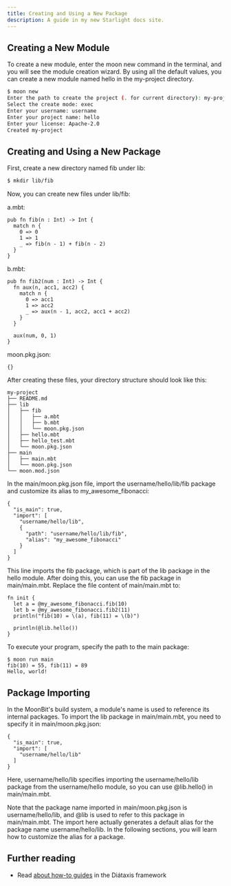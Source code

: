 ```yaml
---
title: Creating and Using a New Package
description: A guide in my new Starlight docs site.
---
```


## Creating a New Module
To create a new module, enter the moon new command in the terminal, and you will see the module creation wizard. By using all the default values, you can create a new module named hello in the my-project directory.

```sh
$ moon new
Enter the path to create the project (. for current directory): my-project
Select the create mode: exec
Enter your username: username
Enter your project name: hello
Enter your license: Apache-2.0
Created my-project
```

## Creating and Using a New Package

First, create a new directory named fib under lib:

```sh
$ mkdir lib/fib
```

Now, you can create new files under lib/fib:

a.mbt:

```
pub fn fib(n : Int) -> Int {
  match n {
    0 => 0
    1 => 1
    _ => fib(n - 1) + fib(n - 2)
  }
}
```

b.mbt:

```
pub fn fib2(num : Int) -> Int {
  fn aux(n, acc1, acc2) {
    match n {
      0 => acc1
      1 => acc2
      _ => aux(n - 1, acc2, acc1 + acc2)
    }
  }

  aux(num, 0, 1)
}
```

moon.pkg.json:

```
{}
```

After creating these files, your directory structure should look like this:

```
my-project
├── README.md
├── lib
│   ├── fib
│   │   ├── a.mbt
│   │   ├── b.mbt
│   │   └── moon.pkg.json
│   ├── hello.mbt
│   ├── hello_test.mbt
│   └── moon.pkg.json
├── main
│   ├── main.mbt
│   └── moon.pkg.json
└── moon.mod.json
```

In the main/moon.pkg.json file, import the username/hello/lib/fib package and customize its alias to my_awesome_fibonacci:

```
{
  "is_main": true,
  "import": [
    "username/hello/lib",
    {
      "path": "username/hello/lib/fib",
      "alias": "my_awesome_fibonacci"
    }
  ]
}
```

This line imports the fib package, which is part of the lib package in the hello module. After doing this, you can use the fib package in main/main.mbt. Replace the file content of main/main.mbt to:

```
fn init {
  let a = @my_awesome_fibonacci.fib(10)
  let b = @my_awesome_fibonacci.fib2(11)
  println("fib(10) = \(a), fib(11) = \(b)")

  println(@lib.hello())
}
```

To execute your program, specify the path to the main package:

```
$ moon run main
fib(10) = 55, fib(11) = 89
Hello, world!
```

## Package Importing
In the MoonBit's build system, a module's name is used to reference its internal packages. To import the lib package in main/main.mbt, you need to specify it in main/moon.pkg.json:

```
{
  "is_main": true,
  "import": [
    "username/hello/lib"
  ]
}
```

Here, username/hello/lib specifies importing the username/hello/lib package from the username/hello module, so you can use @lib.hello() in main/main.mbt.

Note that the package name imported in main/moon.pkg.json is username/hello/lib, and @lib is used to refer to this package in main/main.mbt. The import here actually generates a default alias for the package name username/hello/lib. In the following sections, you will learn how to customize the alias for a package.

## Further reading

- Read [about how-to guides](https://diataxis.fr/how-to-guides/) in the Diátaxis framework
